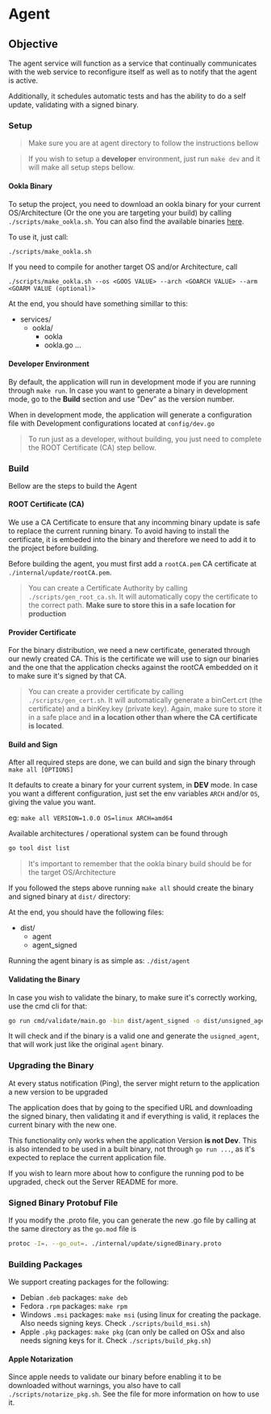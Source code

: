 # Agent 


## Objective

The agent service will function as a service that continually communicates with the web service to reconfigure itself as well as to notify that the agent is active.

Additionally, it schedules automatic tests and has the ability to do a self update, validating with a signed binary.

### Setup

> Make sure you are at agent directory to follow the instructions bellow

> If you wish to setup a **developer** environment, just run `make dev` and it will make all setup steps bellow.


#### Ookla Binary

To setup the project, you need to download an ookla binary for your current OS/Architecture (Or the one you are targeting your build) by calling `./scripts/make_ookla.sh`. You can also find the available binaries [here](https://www.speedtest.net/pt/apps/cli).

To use it, just call:

```sh
./scripts/make_ookla.sh
```

If you need to compile for another target OS and/or Architecture, call
```
./scripts/make_ookla.sh --os <GOOS VALUE> --arch <GOARCH VALUE> --arm <GOARM VALUE (optional)>
```
At the end, you should have something simillar to this:

* services/
    - ookla/
        - ookla
        - ookla.go
        ...

#### Developer Environment

By default, the application will run in development mode if you are running through `make run`.
In case you want to generate a binary in development mode, go to the **Build** section and use "Dev" as the version number.

When in development mode, the application will generate a configuration file with Development configurations located at `config/dev.go`

> To run just as a developer, without building, you just need to complete the ROOT Certificate (CA) step bellow.


### Build

Bellow are the steps to build the Agent

#### ROOT Certificate (CA)

We use a CA Certificate to ensure that any incomming binary update is safe to replace the current running binary. To avoid having to install the certificate, it is embeded into the binary and therefore we need to add it to the project before building.


Before building the agent, you must first add a `rootCA.pem` CA certificate at `./internal/update/rootCA.pem`. 

>You can create a Certificate Authority by calling `./scripts/gen_root_ca.sh`. It will automatically copy the certificate to the correct path. **Make sure to store this in a safe location for production**

#### Provider Certificate

For the binary distribution, we need a new certificate, generated through our newly created CA. This is the certificate we will use to sign our binaries and the one that the application checks against the rootCA embedded on it to make sure it's signed by that CA.

> You can create a provider certificate by calling `./scripts/gen_cert.sh`. It will automatically generate a binCert.crt (the certificate) and a binKey.key (private key). Again, make sure to store it in a safe place and **in a location other than where the CA certificate is located**.



#### Build and Sign

After all required steps are done, we can build and sign the binary through `make all [OPTIONS]`

It defaults to create a binary for your current system, in **DEV** mode. In case you want a different configuration, just set the env variables `ARCH` and/or `OS`, giving the value you want.

eg: `make all VERSION=1.0.0 OS=linux ARCH=amd64`

Available architectures / operational system can be found through

```sh
go tool dist list
```

> It's important to remember that the ookla binary build should be for the target OS/Architecture

If you followed the steps above running `make all` should create the binary and signed binary at `dist/` directory:

At the end, you should have the following files:

- dist/
    - agent
    - agent_signed

Running the agent binary is as simple as: `./dist/agent`


#### Validating the Binary

In case you wish to validate the binary, to make sure it's correctly working, use the cmd cli for that:

```sh
go run cmd/validate/main.go -bin dist/agent_signed -o dist/unsigned_agent
```
It will check and if the binary is a valid one and generate the `usigned_agent`, that will work just like the original `agent` binary.


### Upgrading the Binary

At every status notification (Ping), the server might return to the application a new version to be upgraded

The application does that by going to the specified URL and downloading the signed binary, then validating it and if everything is valid, it replaces the current binary with the new one.

This functionality only works when the application Version **is not Dev**. This is also intended to be used in a built binary, not through `go run ...`, as it's expected to replace the current application file.

If you wish to learn more about how to configure the running pod to be upgraded, check out the Server README for more.

### Signed Binary Protobuf File

If you modify the .proto file, you can generate the new .go file by calling at the same directory as the `go.mod` file is
```sh
protoc -I=. --go_out=. ./internal/update/signedBinary.proto
```

### Building Packages

We support creating packages for the following:

* Debian `.deb` packages: `make deb`
* Fedora `.rpm` packages: `make rpm`
* Windows `.msi` packages: `make msi` (using linux for creating the package. Also needs signing keys. Check `./scripts/build_msi.sh`)
* Apple `.pkg` packages: `make pkg` (can only be called on OSx and also needs signing keys for it. Check `./scripts/build_pkg.sh`)

#### Apple Notarization

Since apple needs to validate our binary before enabling it to be downloaded without warnings, you also have to call `./scripts/notarize_pkg.sh`. See the file for more information on how to use it.
